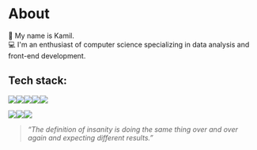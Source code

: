 # About
👋 My name is Kamil.<br>💻 I'm an enthusiast of computer science specializing in data analysis and front-end development.

## Tech stack:
<img src="https://img.shields.io/badge/python-3670A0?style=for-the-badge&logo=python&logoColor=ffdd54"/><img src="https://img.shields.io/badge/azure-%230072C6.svg?style=for-the-badge&logo=microsoftazure&logoColor=white"/><img src="https://img.shields.io/badge/pandas-%23150458.svg?style=for-the-badge&logo=pandas&logoColor=white"/><img src="https://img.shields.io/badge/Microsoft%20SQL%20Server-CC2927?style=for-the-badge&logo=microsoft%20sql%20server&logoColor=white"/><img src="https://img.shields.io/badge/mysql-4479A1.svg?style=for-the-badge&logo=mysql&logoColor=white"/>

<img src="https://img.shields.io/badge/JavaScript-323330?style=for-the-badge&logo=javascript&logoColor=F7DF1E"/><img src="https://img.shields.io/badge/React-20232A?style=for-the-badge&logo=react&logoColor=61DAFB"/><img src="https://img.shields.io/badge/GIT-E44C30?style=for-the-badge&logo=git&logoColor=white"/>

> <em>“The definition of insanity is doing the same thing over and over again and expecting different results.”</em>

